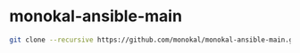 # monokal-ansible-main
```bash
git clone --recursive https://github.com/monokal/monokal-ansible-main.git && cd monokal-ansible-main && git submodule update --init --recursive
```
